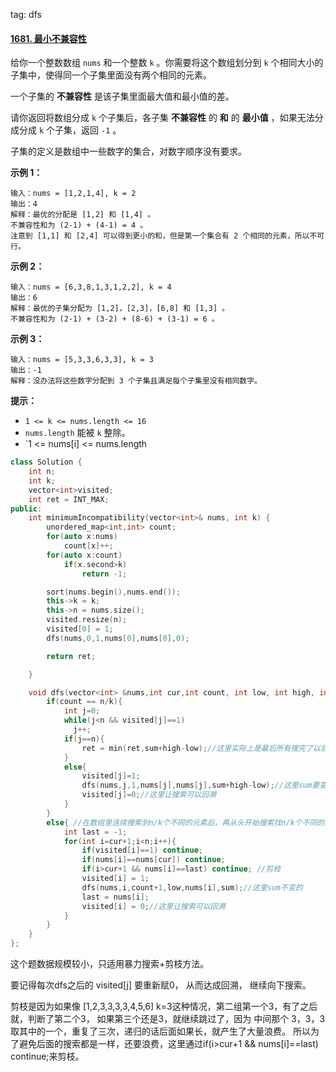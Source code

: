  tag: dfs

#### [1681. 最小不兼容性](https://leetcode-cn.com/problems/minimum-incompatibility/)

给你一个整数数组 `nums` 和一个整数 `k` 。你需要将这个数组划分到 `k` 个相同大小的子集中，使得同一个子集里面没有两个相同的元素。

一个子集的 **不兼容性** 是该子集里面最大值和最小值的差。

请你返回将数组分成 `k` 个子集后，各子集 **不兼容性** 的 **和** 的 **最小值** ，如果无法分成分成 `k` 个子集，返回 `-1` 。

子集的定义是数组中一些数字的集合，对数字顺序没有要求。

 

**示例 1：**

```
输入：nums = [1,2,1,4], k = 2
输出：4
解释：最优的分配是 [1,2] 和 [1,4] 。
不兼容性和为 (2-1) + (4-1) = 4 。
注意到 [1,1] 和 [2,4] 可以得到更小的和，但是第一个集合有 2 个相同的元素，所以不可行。
```

**示例 2：**

```
输入：nums = [6,3,8,1,3,1,2,2], k = 4
输出：6
解释：最优的子集分配为 [1,2]，[2,3]，[6,8] 和 [1,3] 。
不兼容性和为 (2-1) + (3-2) + (8-6) + (3-1) = 6 。
```

**示例 3：**

```
输入：nums = [5,3,3,6,3,3], k = 3
输出：-1
解释：没办法将这些数字分配到 3 个子集且满足每个子集里没有相同数字。
```

 

**提示：**

- `1 <= k <= nums.length <= 16`
- `nums.length` 能被 `k` 整除。
- `1 <= nums[i] <= nums.length

```cpp
class Solution {
    int n;
    int k;
    vector<int>visited;
    int ret = INT_MAX;
public:
    int minimumIncompatibility(vector<int>& nums, int k) {
        unordered_map<int,int> count;
        for(auto x:nums)
            count[x]++;
        for(auto x:count)
            if(x.second>k)
                return -1;

        sort(nums.begin(),nums.end());
        this->k = k;
        this->n = nums.size();
        visited.resize(n);
        visited[0] = 1;
        dfs(nums,0,1,nums[0],nums[0],0);

        return ret;

    }

    void dfs(vector<int> &nums,int cur,int count, int low, int high, int sum){
        if(count == n/k){
            int j=0;
            while(j<n && visited[j]==1)
              j++;
            if(j==n){
                ret = min(ret,sum+high-low);//这里实际上是最后所有搜完了以后的一个终止
            }
            else{
                visited[j]=1;
                dfs(nums,j,1,nums[j],nums[j],sum+high-low);//这里sum要变化的
                visited[j]=0;//这里让搜索可以回溯
            }
        }
        else{ //在数组里连续搜索到n/k个不同的元素后，再从头开始搜索找n/k个不同的元素，直至所有的数组元素都搜到。
            int last = -1;
            for(int i=cur+1;i<n;i++){
                if(visited[i]==1) continue;
                if(nums[i]==nums[cur]) continue;
                if(i>cur+1 && nums[i]==last) continue; //剪枝
                visited[i] = 1;
                dfs(nums,i,count+1,low,nums[i],sum);//这里sum不变的
                last = nums[i];
                visited[i] = 0;//这里让搜索可以回溯
            }
        }
    }
};
```

这个题数据规模较小，只适用暴力搜索+剪枝方法。

要记得每次dfs之后的 visited[j] 要重新赋0， 从而达成回溯， 继续向下搜索。

剪枝是因为如果像 [1,2,3,3,3,3,4,5,6] k=3这种情况，第二组第一个3，有了之后就，判断了第二个3， 如果第三个还是3，就继续跳过了，因为 中间那个 3，3，3 取其中的一个，重复了三次，递归的话后面如果长，就产生了大量浪费。 所以为了避免后面的搜索都是一样，还要浪费，这里通过if(i>cur+1 && nums[i]==last) continue;来剪枝。